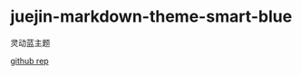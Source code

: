 # juejin-markdown-theme-smart-blue

灵动蓝主题

[github rep](https://github.com/cumt-robin/juejin-markdown-theme-smart-blue)
